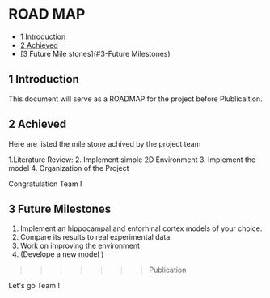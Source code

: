 
# ROAD MAP

* [1 Introduction](#1-introduction)
* [2 Achieved ](#2-Achieved)
* [3 Future Mile stones](#3-Future Milestones)

## 1 Introduction

This document will serve as a ROADMAP for the project before Plublicaltion. 

## 2 Achieved

Here are listed the mile stone achived by the project team

1.Literature Review: 
2. Implement simple 2D Environment
3. Implement the model 
4. Organization of the Project

Congratulation Team !


## 3 Future Milestones

1. Implement an hippocampal and entorhinal cortex models of your choice.
2. Compare its results to real experimental data.
3. Work on improving the environment
4. (Develope a new model )

 >>>>>>> Publication 
  
  Let's go Team ! 


    
